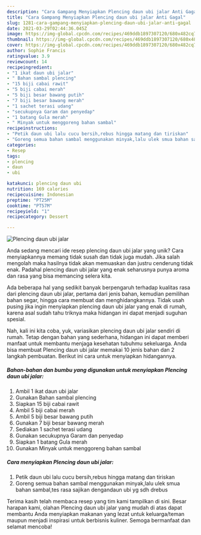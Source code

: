 ```yaml
---
description: "Cara Gampang Menyiapkan Plencing daun ubi jalar Anti Gagal"
title: "Cara Gampang Menyiapkan Plencing daun ubi jalar Anti Gagal"
slug: 1281-cara-gampang-menyiapkan-plencing-daun-ubi-jalar-anti-gagal
date: 2021-03-29T02:44:36.045Z
image: https://img-global.cpcdn.com/recipes/469ddb1897307120/680x482cq70/plencing-daun-ubi-jalar-foto-resep-utama.jpg
thumbnail: https://img-global.cpcdn.com/recipes/469ddb1897307120/680x482cq70/plencing-daun-ubi-jalar-foto-resep-utama.jpg
cover: https://img-global.cpcdn.com/recipes/469ddb1897307120/680x482cq70/plencing-daun-ubi-jalar-foto-resep-utama.jpg
author: Sophie Francis
ratingvalue: 3.9
reviewcount: 14
recipeingredient:
- "1 ikat daun ubi jalar"
- " Bahan sambal plencing"
- "15 biji cabai rawit"
- "5 biji cabai merah"
- "5 biji besar bawang putih"
- "7 biji besar bawang merah"
- "1 sachet terasi udang"
- "secukupnya Garam dan penyedap"
- "1 batang Gula merah"
- " Minyak untuk menggoreng bahan sambal"
recipeinstructions:
- "Petik daun ubi lalu cucu bersih,rebus hingga matang dan tiriskan"
- "Goreng semua bahan sambal menggunakan minyak,lalu ulek smua bahan sambal,tes rasa sajikan dengandaun ubi yg sdh drebus"
categories:
- Resep
tags:
- plencing
- daun
- ubi

katakunci: plencing daun ubi 
nutrition: 169 calories
recipecuisine: Indonesian
preptime: "PT25M"
cooktime: "PT57M"
recipeyield: "1"
recipecategory: Dessert

---
```



![Plencing daun ubi jalar](https://img-global.cpcdn.com/recipes/469ddb1897307120/680x482cq70/plencing-daun-ubi-jalar-foto-resep-utama.jpg)

Anda sedang mencari ide resep plencing daun ubi jalar yang unik? Cara menyiapkannya memang tidak susah dan tidak juga mudah. Jika salah mengolah maka hasilnya tidak akan memuaskan dan justru cenderung tidak enak. Padahal plencing daun ubi jalar yang enak seharusnya punya aroma dan rasa yang bisa memancing selera kita.

Ada beberapa hal yang sedikit banyak berpengaruh terhadap kualitas rasa dari plencing daun ubi jalar, pertama dari jenis bahan, kemudian pemilihan bahan segar, hingga cara membuat dan menghidangkannya. Tidak usah pusing jika ingin menyiapkan plencing daun ubi jalar yang enak di rumah, karena asal sudah tahu triknya maka hidangan ini dapat menjadi suguhan spesial.




Nah, kali ini kita coba, yuk, variasikan plencing daun ubi jalar sendiri di rumah. Tetap dengan bahan yang sederhana, hidangan ini dapat memberi manfaat untuk membantu menjaga kesehatan tubuhmu sekeluarga. Anda bisa membuat Plencing daun ubi jalar memakai 10 jenis bahan dan 2 langkah pembuatan. Berikut ini cara untuk menyiapkan hidangannya.

<!--inarticleads1-->

##### Bahan-bahan dan bumbu yang digunakan untuk menyiapkan Plencing daun ubi jalar:

1. Ambil 1 ikat daun ubi jalar
1. Gunakan  Bahan sambal plencing
1. Siapkan 15 biji cabai rawit
1. Ambil 5 biji cabai merah
1. Ambil 5 biji besar bawang putih
1. Gunakan 7 biji besar bawang merah
1. Sediakan 1 sachet terasi udang
1. Gunakan secukupnya Garam dan penyedap
1. Siapkan 1 batang Gula merah
1. Gunakan  Minyak untuk menggoreng bahan sambal




<!--inarticleads2-->

##### Cara menyiapkan Plencing daun ubi jalar:

1. Petik daun ubi lalu cucu bersih,rebus hingga matang dan tiriskan
1. Goreng semua bahan sambal menggunakan minyak,lalu ulek smua bahan sambal,tes rasa sajikan dengandaun ubi yg sdh drebus




Terima kasih telah membaca resep yang tim kami tampilkan di sini. Besar harapan kami, olahan Plencing daun ubi jalar yang mudah di atas dapat membantu Anda menyiapkan makanan yang lezat untuk keluarga/teman maupun menjadi inspirasi untuk berbisnis kuliner. Semoga bermanfaat dan selamat mencoba!
